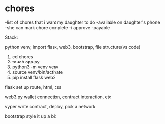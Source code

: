 # chores
-list of chores that i want my daughter to do
-available on daughter's phone
-she can mark chore complete
-i approve
-payable


Stack:

python
  venv, import flask, web3, bootstrap, file structure(vs code)
  1. cd chores
  2. touch app.py
  3. python3 -m venv venv
  4. source venv/bin/activate
  5. pip install flask web3
  

  
flask
  set up route, html, css
  
web3.py
  wallet connection, contract interaction, etc

vyper
  write contract, deploy, pick a network
  
bootstrap
  style it up a bit


